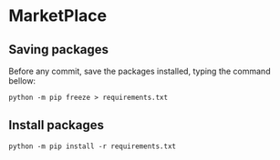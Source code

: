 # MarketPlace

## Saving packages

Before any commit, save the packages installed, typing the command bellow:

```shell
python -m pip freeze > requirements.txt
```

## Install packages

```shell
python -m pip install -r requirements.txt
```

